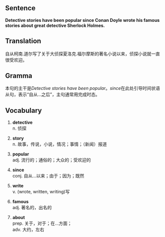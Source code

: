 ## Sentence

**Detective stories have been popular since Conan Doyle wrote his famous stories about great detective Sherlock Holmes.**

## Translation

自从柯南.道尔写了关于大侦探夏洛克.福尔摩斯的著名小说以来，侦探小说就一直很受欢迎。    

## Gramma     

本句的主干是*Detective stories have been popular*。*since*在此处引导时间状语从句，表示“自从...之后”，主句通常用完成时态。

## Vocabulary   

1. **detective**     
n. 侦探       

2. **story**     
n. 故事，传说，小说，情况；事情；（新闻）报道      

3. **popular**      
adj. 流行的；通俗的；大众的；受欢迎的       

4. **since**      
conj. 自从...以来；由于；因为；既然        

5. **write**       
v. (wrote, written, writing)写      

6. **famous**       
adj. 著名的，出名的      

7. **about**     
prep. 关于，对于；在...方面；     
adv. 大约，左右      
